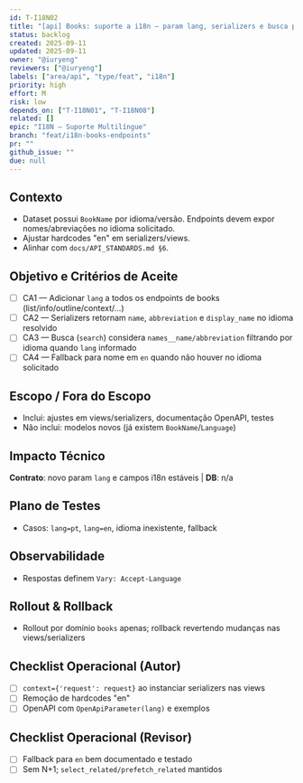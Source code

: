 ```yaml
---
id: T-I18N02
title: "[api] Books: suporte a i18n — param lang, serializers e busca por idioma"
status: backlog
created: 2025-09-11
updated: 2025-09-11
owner: "@iuryeng"
reviewers: ["@iuryeng"]
labels: ["area/api", "type/feat", "i18n"]
priority: high
effort: M
risk: low
depends_on: ["T-I18N01", "T-I18N08"]
related: []
epic: "I18N — Suporte Multilíngue"
branch: "feat/i18n-books-endpoints"
pr: ""
github_issue: ""
due: null
---
```


## Contexto
- Dataset possui `BookName` por idioma/versão. Endpoints devem expor nomes/abreviações no idioma solicitado.
 - Ajustar hardcodes "en" em serializers/views.
 - Alinhar com `docs/API_STANDARDS.md §6`.

## Objetivo e Critérios de Aceite
- [ ] CA1 — Adicionar `lang` a todos os endpoints de books (list/info/outline/context/...)
- [ ] CA2 — Serializers retornam `name`, `abbreviation` e `display_name` no idioma resolvido
- [ ] CA3 — Busca (`search`) considera `names__name/abbreviation` filtrando por idioma quando `lang` informado
- [ ] CA4 — Fallback para nome em `en` quando não houver no idioma solicitado

## Escopo / Fora do Escopo
- Inclui: ajustes em views/serializers, documentação OpenAPI, testes
- Não inclui: modelos novos (já existem `BookName`/`Language`)

## Impacto Técnico
**Contrato**: novo param `lang` e campos i18n estáveis | **DB**: n/a

## Plano de Testes
- Casos: `lang=pt`, `lang=en`, idioma inexistente, fallback

## Observabilidade
- Respostas definem `Vary: Accept-Language`

## Rollout & Rollback
- Rollout por domínio `books` apenas; rollback revertendo mudanças nas views/serializers

## Checklist Operacional (Autor)
- [ ] `context={'request': request}` ao instanciar serializers nas views
- [ ] Remoção de hardcodes "en"
- [ ] OpenAPI com `OpenApiParameter(lang)` e exemplos

## Checklist Operacional (Revisor)
- [ ] Fallback para `en` bem documentado e testado
- [ ] Sem N+1; `select_related/prefetch_related` mantidos
